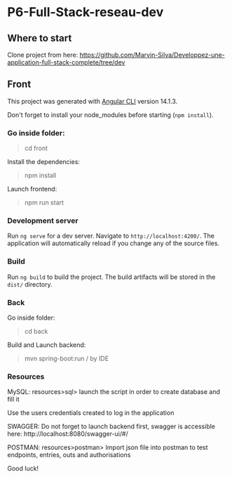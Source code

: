 # P6-Full-Stack-reseau-dev

## Where to start 

Clone project from here: https://github.com/Marvin-Silva/Developpez-une-application-full-stack-complete/tree/dev

## Front

This project was generated with [Angular CLI](https://github.com/angular/angular-cli) version 14.1.3.

Don't forget to install your node_modules before starting (`npm install`).

### Go inside folder:
> cd front

Install the dependencies:
> npm install

Launch frontend:
> npm run start


### Development server

Run `ng serve` for a dev server. Navigate to `http://localhost:4200/`. The application will automatically reload if you change any of the source files.

### Build

Run `ng build` to build the project. The build artifacts will be stored in the `dist/` directory.

### Back

Go inside folder:
> cd back

Build and Launch backend:
> mvn spring-boot:run
> /
> by IDE

### Resources
MySQL:
resources>sql> launch the script in order to create 
database and fill it 

Use the users credentials created to log in the application

SWAGGER: 
    Do not forget to launch backend first, swagger is 
accessible here: http://localhost:8080/swagger-ui/#/

POSTMAN: resources>postman> Import json file into postman
to test endpoints, entries, outs and authorisations

Good luck!
